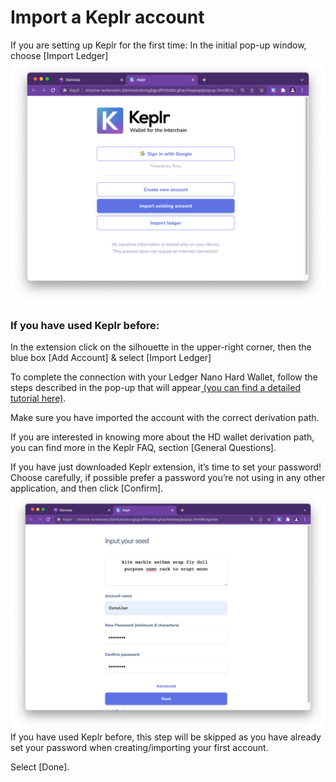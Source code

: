
# Import a Keplr account

If you are setting up Keplr for the first time:
In the initial pop-up window, choose [Import Ledger]
![](../assets/import-1.png)
### If you have used Keplr before:

In the extension click on the silhouette in the upper-right corner, then the blue box [Add Account] & select [Import Ledger]

To complete the connection with your Ledger Nano Hard Wallet, follow the steps described in the pop-up that will appear[ (you can find a detailed tutorial here)](https://medium.com/chainapsis/how-to-use-ledger-nano-hardware-wallet-with-keplr-9ea7f07826c2).

Make sure you have imported the account with the correct derivation path.

If you are interested in knowing more about the HD wallet derivation path, you can find more in the Keplr FAQ, section [General Questions].

If you have just downloaded Keplr extension, it’s time to set your password! Choose carefully, if possible prefer a password you’re not using in any other application, and then click [Confirm].
![](../assets/import-2.png)
If you have used Keplr before, this step will be skipped as you have already set your password when creating/importing your first account.

Select [Done].
